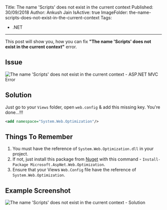 Title: The name 'Scripts' does not exist in the current context
Published: 30/09/2018
Author: Ankush Jain
IsActive: true
ImageFolder: the-name-scripts-does-not-exist-in-the-current-context
Tags:
  - .NET
---
This post will show you, how you can fix **"The name 'Scripts' does not exist in the current context"** error.

## Issue

![The name 'Scripts' does not exist in the current context - ASP.NET MVC Error](/img/blogs/the-name-scripts-does-not-exist-in-the-current-context/the-name-scripts-does-not-exist-in-the-current-context_issue.png)

## Solution
Just go to your `Views` folder, open `web.config` & add this missing key. You're done...!!! 

```xml
<add namespace="System.Web.Optimization"/>
```

## Things To Remember
1. You must have the reference of `System.Web.Optimization.dll` in your project. 
2. If not, just install this package from [Nuget](https://www.nuget.org/packages/microsoft.aspnet.web.optimization) with this command - `Install-Package Microsoft.AspNet.Web.Optimization`. 
3. Ensure that your Views `Web.Config` file have the reference of `System.Web.Optimization`. 

## Example Screenshot 
![The name 'Scripts' does not exist in the current context - Solution](/img/blogs/the-name-scripts-does-not-exist-in-the-current-context/the-name-scripts-does-not-exist-in-the-current-context.png)
